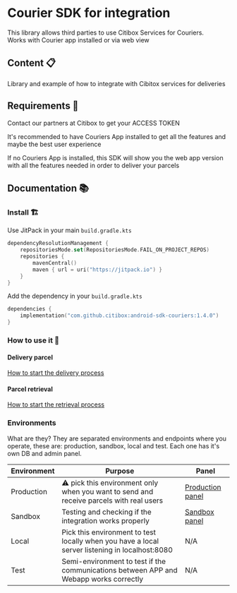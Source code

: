 # Courier SDK for integration

This library allows third parties to use Citibox Services for Couriers.  
Works with Courier app installed or via web view

## Content 📋

Library and example of how to integrate with Cibitox services for deliveries

## Requirements 👀

Contact our partners at Citibox to get your ACCESS TOKEN

It's recommended to have Couriers App installed to get all the features and maybe the best user
experience

If no Couriers App is installed, this SDK will show you the web app version with all the features
needed in order to deliver your parcels

## Documentation 📚

### Install 🏗️

Use JitPack in your main `build.gradle.kts`

```kotlin
dependencyResolutionManagement {
    repositoriesMode.set(RepositoriesMode.FAIL_ON_PROJECT_REPOS)
    repositories {
        mavenCentral()
        maven { url = uri("https://jitpack.io") }
    }
}
```

Add the dependency in your `build.gradle.kts`

```kotlin
dependencies {
    implementation("com.github.citibox:android-sdk-couriers:1.4.0")
}
```

### How to use it 🔨

#### Delivery parcel

[How to start the delivery process](DELIVERY.md)

#### Parcel retrieval

[How to start the retrieval process](RETRIEVAL.md)

### Environments

What are they? They are separated environments and endpoints where you operate, these are:
production, sandbox, local and test. Each one has it's own DB and admin panel.

| Environment | Purpose                                                                                        | Panel                                                                                                                                                                                        |
|-------------|------------------------------------------------------------------------------------------------|----------------------------------------------------------------------------------------------------------------------------------------------------------------------------------------------|
| Production  | ⚠️ pick this environment only when you want to send and receive parcels with real users        | [Production panel](https://accounts.citibox.com/?client=v3POyEsp3bhdotZRPs5hWweXJj0tkS8hQdElCZ46&callbackUrl=https%3A%2F%2Fadmin.citibox.com%2Farea.php)                                     |
| Sandbox     | Testing and checking if the integration works properly                                         | [Sandbox panel](https://accounts.citibox-sandbox.com/?client=v3POyEsp3bhdotZRPs5hWweXJj0tkS8hQdElCZ46&callbackUrl=https%3A%2F%2Fcitibox-app-dot-citibox-sandbox.ey.r.appspot.com%2Farea.php) |
| Local       | Pick this environment to test locally when you have a local server listening in localhost:8080 | N/A                                                                                                                                                                                          |
| Test        | Semi-environment to test if the communications between APP and Webapp works correctly          | N/A                                                                                                                                                                                          |